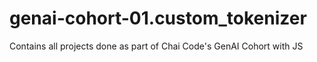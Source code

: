 # genai-cohort-01.custom_tokenizer
Contains all projects done as part of Chai Code's GenAI Cohort with JS
